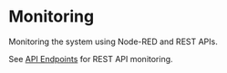 # Monitoring

Monitoring the system using Node-RED and REST APIs.

See [API Endpoints](../api/endpoints.md) for REST API monitoring.
